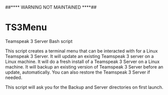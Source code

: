 ##**** WARNING NOT MAINTAINED ****##
# TS3Menu
Teamspeak 3 Server Bash script

  This script creates a terminal menu that can be interacted with for a Linux Teamspeak 3 Server.
It will update an existing Teamspeak 3 server on a Linux machine. It will do a fresh install of a 
Teamspeak 3 Server on a Linux machine. It will backup an existing version of Teamspeak 3 Server
before an update, automatically. You can also restore the Teamspeak 3 Server if needed.

This script will ask you for the Backup and Server directories on first launch.
